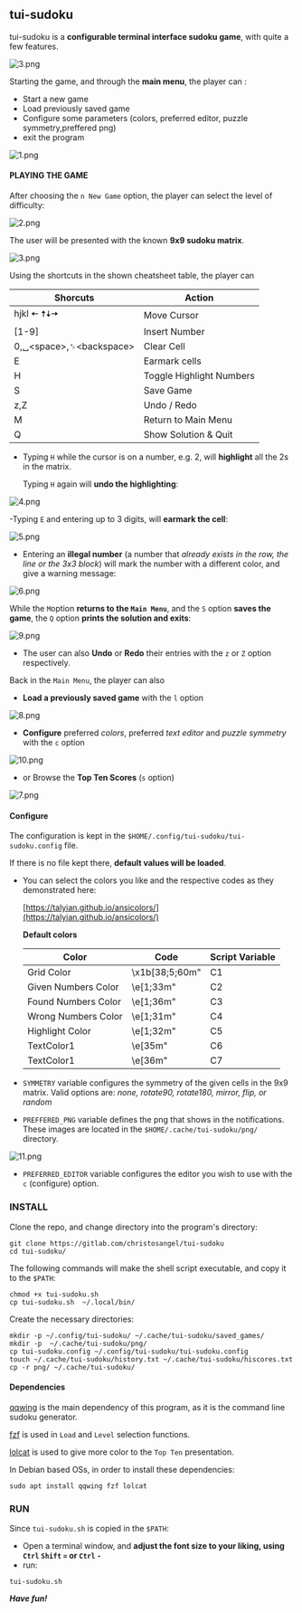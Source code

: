 ## tui-sudoku

tui-sudoku is a **configurable terminal interface sudoku game**, with quite a few features.

![3.png](screenshots/3.png)



Starting the game, and through the **main menu**,
the player can :
- Start a new game
- Load previously saved game
- Configure some parameters (colors, preferred editor, puzzle symmetry,preffered png)
- exit the program

![1.png](screenshots/1.png)

#### PLAYING THE GAME

After choosing the `n New Game` option, the player can select the level of difficulty:

![2.png](screenshots/2.png)

The user will be presented with the known **9x9 sudoku matrix**.

![3.png](screenshots/3.png)

Using the shortcuts in the shown cheatsheet table, the player can


|Shorcuts     |Action     |
|-----|-----|
|  hjkl 🠄 🠅🠇🠆    | Move Cursor    |
| [1-9]    | Insert Number    |
|0,␣<space\>,␈<backspace\>       |Clear Cell     |
|  E   | Earmark cells|
|H|Toggle Highlight Numbers|
|S|Save Game|
|z,Z| Undo / Redo |
|M|Return to Main Menu|
|Q|Show Solution & Quit|

- Typing `H` while the cursor is on a number, e.g. 2, will **highlight** all the 2s in the matrix.

  Typing `H` again will **undo the highlighting**:

![4.png](screenshots/4.png)

-Typing `E` and entering up to 3 digits, will **earmark the cell**:

![5.png](screenshots/5.png)

- Entering an **illegal number** (a number that *already exists in the row, the line or the 3x3 block*) will mark the number with a different color, and give a warning message:

![6.png](screenshots/6.png)

While the `M`option **returns to the `Main Menu`**, and the `S` option **saves the game**, the `Q` option **prints the solution and exits**:

![9.png](screenshots/9.png)
- The user can also **Undo** or **Redo** their entries with the `z` or `Z` option respectively.

Back in the `Main Menu`, the player can also

- **Load a previously saved game** with the `l` option

![8.png](screenshots/8.png)

- **Configure** preferred _colors_, preferred _text editor_ and _puzzle symmetry_ with the `c` option

![10.png](screenshots/10.png)

- or Browse the **Top Ten Scores** (`s` option)

![7.png](screenshots/7.png)

#### Configure

The configuration is kept in the `$HOME/.config/tui-sudoku/tui-sudoku.config` file.

If there is no file kept there, **default values will be loaded**.


- You can select the colors you like and the respective codes as they demonstrated here:

  [https://talyian.github.io/ansicolors/](https://talyian.github.io/ansicolors/)

  **Default colors**

  | Color    | Code    | Script Variable    |
  |-----|-----|-----|
  |Grid Color|\x1b[38;5;60m"|	C1|
  |Given Numbers Color	|\e[1;33m"|C2|
  |Found Numbers Color	|\e[1;36m"|C3|
  |Wrong Numbers Color	|\e[1;31m"|C4|
  |Highlight Color	|\e[1;32m"|C5|
  |TextColor1	|\e[35m"|C6|
  |TextColor1	|\e[36m"|C7|

- `SYMMETRY` variable configures the symmetry of the given cells in the 9x9 matrix. Valid options are:
_none, rotate90, rotate180, mirror, flip, or random_

- `PREFFERED_PNG` variable defines the png that shows in the notifications. These images are located in the `$HOME/.cache/tui-sudoku/png/` directory.

 ![11.png](screenshots/11.png)

- `PREFERRED_EDITOR` variable configures the editor you wish to use with the `c` (configure) option.


### INSTALL

Clone the repo, and change directory into the program's directory:
```
git clone https://gitlab.com/christosangel/tui-sudoku
cd tui-sudoku/
```
The following commands will make the shell script executable, and copy it to the `$PATH`:
```
chmod +x tui-sudoku.sh
cp tui-sudoku.sh  ~/.local/bin/
```
Create the necessary directories:

```
mkdir -p ~/.config/tui-sudoku/ ~/.cache/tui-sudoku/saved_games/
mkdir -p  ~/.cache/tui-sudoku/png/
cp tui-sudoku.config ~/.config/tui-sudoku/tui-sudoku.config
touch ~/.cache/tui-sudoku/history.txt ~/.cache/tui-sudoku/hiscores.txt
cp -r png/ ~/.cache/tui-sudoku/
```


#### Dependencies

[qqwing](https://qqwing.com/download.html) is the main dependency of this program, as it is the command line sudoku generator.

[fzf](https://github.com/junegunn/fzf) is used in `Load` and `Level` selection functions.

[lolcat](https://github.com/busyloop/lolcat) is used to give more color to the `Top Ten` presentation.

In Debian based OSs, in order to install these dependencies:

```
sudo apt install qqwing fzf lolcat
```



### RUN

Since `tui-sudoku.sh` is copied in the `$PATH`:
- Open a terminal window, and **adjust the font size to your liking, using `Ctrl` `Shift` `=` or `Ctrl` `-`**
- run:

```
tui-sudoku.sh
```

___Have fun!___
